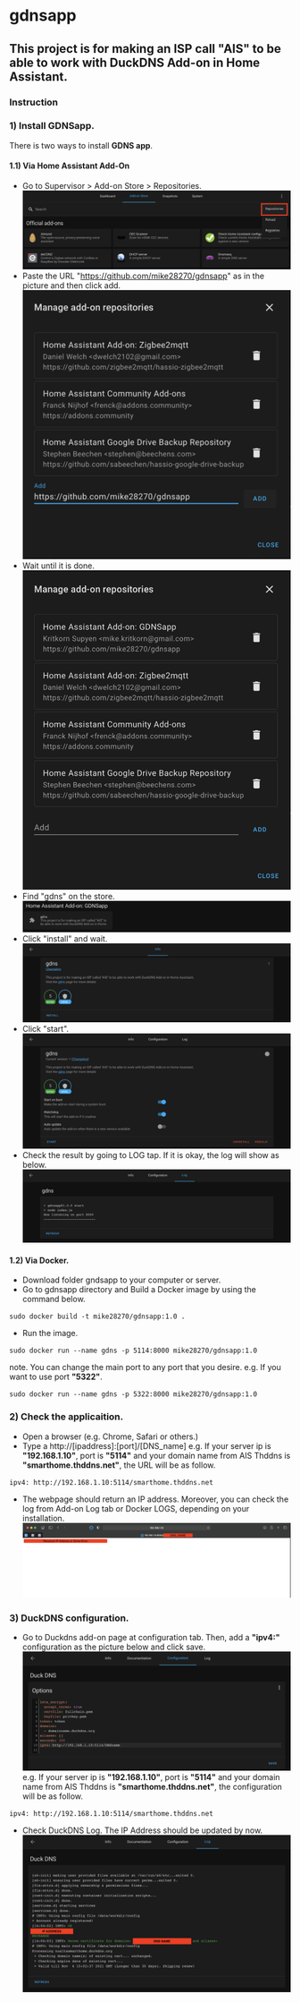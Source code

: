 # gdnsapp
## This project is for making an ISP call "AIS" to be able to work with DuckDNS Add-on in Home Assistant.

### Instruction
### 1) Install GDNSapp.
There is two ways to install **GDNS app**.
#### 1.1) Via Home Assistant Add-On
- Go to Supervisor > Add-on Store > Repositories.
![alt text](https://github.com/mike28270/gdnsapp/blob/main/pictures/addon_repositories.png?raw=true")
- Paste the URL "https://github.com/mike28270/gdnsapp" as in the picture and then click add.  
![alt text](https://github.com/mike28270/gdnsapp/blob/main/pictures/addon_repositories_add.png?raw=true")
- Wait until it is done.
![alt text](https://github.com/mike28270/gdnsapp/blob/main/pictures/addon_repositories_done.png?raw=true")
- Find "gdns" on the store.
![alt text](https://github.com/mike28270/gdnsapp/blob/main/pictures/addon_addon_gdns.png?raw=true")
- Click "install" and wait.
![alt text](https://github.com/mike28270/gdnsapp/blob/main/pictures/addon_addon_gdns_install.png?raw=true")
- Click "start".
![alt text](https://github.com/mike28270/gdnsapp/blob/main/pictures/addon_addon_gdns_start.png?raw=true")
- Check the result by going to LOG tap. If it is okay, the log will show as below.
![alt text](https://github.com/mike28270/gdnsapp/blob/main/pictures/addon_addon_gdns_log.png?raw=true")

#### 1.2) Via Docker.
- Download folder gndsapp to your computer or server.
- Go to gdnsapp directory and Build a Docker image by using the command below. 
```
sudo docker build -t mike28270/gdnsapp:1.0 .
```
- Run the image. 
```
sudo docker run --name gdns -p 5114:8000 mike28270/gdnsapp:1.0
```
note. You can change the main port to any port that you desire.
e.g. If you want to use port **"5322"**.
```
sudo docker run --name gdns -p 5322:8000 mike28270/gdnsapp:1.0
```
### 2) Check the applicaition.
- Open a browser (e.g. Chrome, Safari or others.)
- Type a http://[ipaddress]:[port]/[DNS_name]
e.g. If your server ip is **"192.168.1.10"**, port is **"5114"** and your domain name from AIS Thddns is **"smarthome.thddns.net"**, the URL will be as follow.
```
ipv4: http://192.168.1.10:5114/smarthome.thddns.net
```
- The webpage should return an IP address. Moreover, you can check the log from Add-on Log tab or Docker LOGS, depending on your installation.
![alt text](https://github.com/mike28270/gdnsapp/blob/main/pictures/result.png?raw=true")

### 3) DuckDNS configuration.
- Go to Duckdns add-on page at configuration tab. Then, add a **"ipv4:"** configuration as the picture below and click save.
![alt text](https://github.com/mike28270/gdnsapp/blob/main/pictures/docker_configuration.png?raw=true")
e.g. If your server ip is **"192.168.1.10"**, port is **"5114"** and your domain name from AIS Thddns is **"smarthome.thddns.net"**, the configuration will be as follow.
```
ipv4: http://192.168.1.10:5114/smarthome.thddns.net
```
- Check DuckDNS Log. The IP Address should be updated by now.
![alt text](https://github.com/mike28270/gdnsapp/blob/main/pictures/docker_log.png?raw=true)
